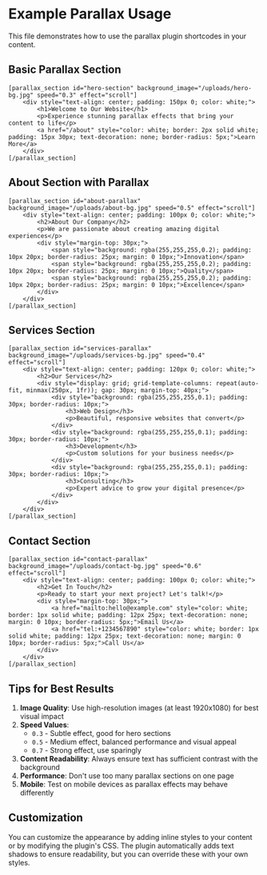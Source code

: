 # Example Parallax Usage

This file demonstrates how to use the parallax plugin shortcodes in your content.

## Basic Parallax Section

```
[parallax_section id="hero-section" background_image="/uploads/hero-bg.jpg" speed="0.3" effect="scroll"]
    <div style="text-align: center; padding: 150px 0; color: white;">
        <h1>Welcome to Our Website</h1>
        <p>Experience stunning parallax effects that bring your content to life</p>
        <a href="/about" style="color: white; border: 2px solid white; padding: 15px 30px; text-decoration: none; border-radius: 5px;">Learn More</a>
    </div>
[/parallax_section]
```

## About Section with Parallax

```
[parallax_section id="about-parallax" background_image="/uploads/about-bg.jpg" speed="0.5" effect="scroll"]
    <div style="text-align: center; padding: 100px 0; color: white;">
        <h2>About Our Company</h2>
        <p>We are passionate about creating amazing digital experiences</p>
        <div style="margin-top: 30px;">
            <span style="background: rgba(255,255,255,0.2); padding: 10px 20px; border-radius: 25px; margin: 0 10px;">Innovation</span>
            <span style="background: rgba(255,255,255,0.2); padding: 10px 20px; border-radius: 25px; margin: 0 10px;">Quality</span>
            <span style="background: rgba(255,255,255,0.2); padding: 10px 20px; border-radius: 25px; margin: 0 10px;">Excellence</span>
        </div>
    </div>
[/parallax_section]
```

## Services Section

```
[parallax_section id="services-parallax" background_image="/uploads/services-bg.jpg" speed="0.4" effect="scroll"]
    <div style="text-align: center; padding: 120px 0; color: white;">
        <h2>Our Services</h2>
        <div style="display: grid; grid-template-columns: repeat(auto-fit, minmax(250px, 1fr)); gap: 30px; margin-top: 40px;">
            <div style="background: rgba(255,255,255,0.1); padding: 30px; border-radius: 10px;">
                <h3>Web Design</h3>
                <p>Beautiful, responsive websites that convert</p>
            </div>
            <div style="background: rgba(255,255,255,0.1); padding: 30px; border-radius: 10px;">
                <h3>Development</h3>
                <p>Custom solutions for your business needs</p>
            </div>
            <div style="background: rgba(255,255,255,0.1); padding: 30px; border-radius: 10px;">
                <h3>Consulting</h3>
                <p>Expert advice to grow your digital presence</p>
            </div>
        </div>
    </div>
[/parallax_section]
```

## Contact Section

```
[parallax_section id="contact-parallax" background_image="/uploads/contact-bg.jpg" speed="0.6" effect="scroll"]
    <div style="text-align: center; padding: 100px 0; color: white;">
        <h2>Get In Touch</h2>
        <p>Ready to start your next project? Let's talk!</p>
        <div style="margin-top: 30px;">
            <a href="mailto:hello@example.com" style="color: white; border: 1px solid white; padding: 12px 25px; text-decoration: none; margin: 0 10px; border-radius: 5px;">Email Us</a>
            <a href="tel:+1234567890" style="color: white; border: 1px solid white; padding: 12px 25px; text-decoration: none; margin: 0 10px; border-radius: 5px;">Call Us</a>
        </div>
    </div>
[/parallax_section]
```

## Tips for Best Results

1. **Image Quality**: Use high-resolution images (at least 1920x1080) for best visual impact
2. **Speed Values**: 
   - `0.3` - Subtle effect, good for hero sections
   - `0.5` - Medium effect, balanced performance and visual appeal
   - `0.7` - Strong effect, use sparingly
3. **Content Readability**: Always ensure text has sufficient contrast with the background
4. **Performance**: Don't use too many parallax sections on one page
5. **Mobile**: Test on mobile devices as parallax effects may behave differently

## Customization

You can customize the appearance by adding inline styles to your content or by modifying the plugin's CSS. The plugin automatically adds text shadows to ensure readability, but you can override these with your own styles. 